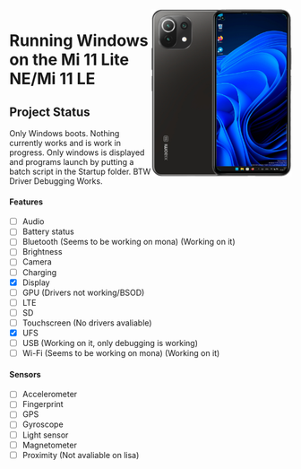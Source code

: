 <img align="right" src="https://github.com/ETCHDEV/Port-Windows-11-Xiaomi-11-Lite-NE/blob/main/lisa.png" width="250" alt="Windows 11 Running On a Mi 11 Lite NE">


# Running Windows on the Mi 11 Lite NE/Mi 11 LE

## Project Status

Only Windows boots. Nothing currently works and is work in progress. Only windows is displayed and programs launch by putting a batch script in the Startup folder. BTW Driver Debugging Works. 

#### Features

- [ ] Audio
- [ ] Battery status
- [ ] Bluetooth (Seems to be working on mona) (Working on it) 
- [ ] Brightness
- [ ] Camera
- [ ] Charging
- [x] Display
- [ ] GPU (Drivers not working/BSOD)
- [ ] LTE
- [ ] SD
- [ ] Touchscreen (No drivers avaliable)
- [x] UFS
- [ ] USB (Working on it, only debugging is working)
- [ ] Wi-Fi (Seems to be working on mona) (Working on it) 

#### Sensors
- [ ] Accelerometer
- [ ] Fingerprint
- [ ] GPS
- [ ] Gyroscope
- [ ] Light sensor
- [ ] Magnetometer
- [ ] Proximity (Not avaliable on lisa)

